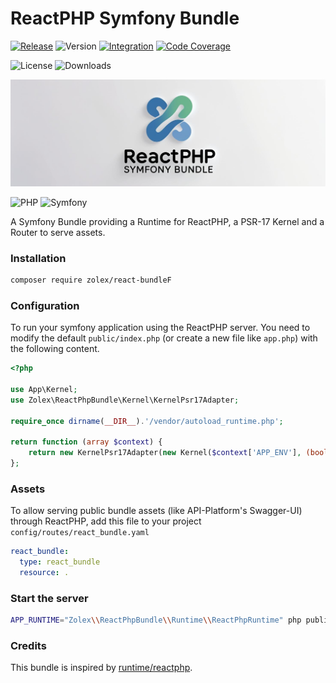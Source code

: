 # ReactPHP Symfony Bundle

[![Release](https://github.com/zolex/ReactPhpBundle/workflows/Release/badge.svg)](https://github.com/zolex/ReactPhpBundle/actions)
![Version](https://img.shields.io/packagist/v/zolex/ReactPhpBundle)
[![Integration](https://github.com/zolex/ReactPhpBundle/workflows/Integration/badge.svg)](https://github.com/zolex/ReactPhpBundle/actions)
[![Code Coverage](https://codecov.io/gh/zolex/ReactPhpBundle/graph/badge.svg?token=Swt3B6XMUw)](https://codecov.io/gh/zolex/ReactPhpBundle)


![License](https://img.shields.io/packagist/l/zolex/ReactPhpBundle)
![Downloads](https://img.shields.io/packagist/dt/zolex/ReactPhpBundle)

![ReactPhpBundle](docs/logo.jpg)

![PHP](https://img.shields.io/badge/php-%23777BB4.svg?style=for-the-badge&logo=php&logoColor=white)
![Symfony](https://img.shields.io/badge/symfony-%23000000.svg?style=for-the-badge&logo=symfony&logoColor=white)

A Symfony Bundle providing a Runtime for ReactPHP, a PSR-17 Kernel and a Router to serve assets.

### Installation

```bash
composer require zolex/react-bundleF
```

### Configuration

To run your symfony application using the ReactPHP server. You need to modify the default `public/index.php` (or create a new file like `app.php`) with the following content.

```php
<?php

use App\Kernel;
use Zolex\ReactPhpBundle\Kernel\KernelPsr17Adapter;

require_once dirname(__DIR__).'/vendor/autoload_runtime.php';

return function (array $context) {
    return new KernelPsr17Adapter(new Kernel($context['APP_ENV'], (bool) $context['APP_DEBUG']));
};
```

### Assets

To allow serving public bundle assets (like API-Platform's Swagger-UI) through ReactPHP, add this file to your project `config/routes/react_bundle.yaml`
```yaml
react_bundle:
  type: react_bundle
  resource: .
```

### Start the server

```bash
APP_RUNTIME="Zolex\\ReactPhpBundle\\Runtime\\ReactPhpRuntime" php public/index.php
```

### Credits

This bundle is inspired by [runtime/reactphp](https://github.com/php-runtime/reactphp).